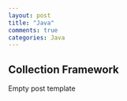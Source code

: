 ```yaml
---
layout: post
title: "Java"
comments: true
categories: Java
---
```


## Collection Framework

Empty post template